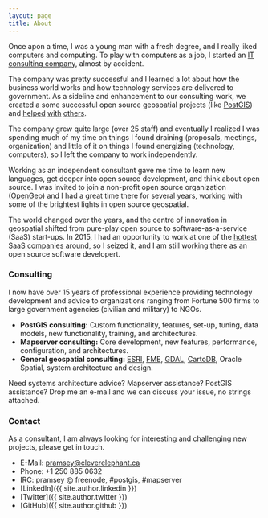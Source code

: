 ```yaml
---
layout: page
title: About
---
```


Once apon a time, I was a young man with a fresh degree, and I really liked computers and computing. To play with computers as a job, I started an [IT consulting company](http://www.refractions.net), almost by accident. 

The company was pretty successful and I learned a lot about how the business world works and how technology services are delivered to government. As a sideline and enhancement to our consulting work, we created a some successful open source geospatial projects (like [PostGIS](http://postgis.net)) and [helped](http://trac.osgeo.org/geos) [with](http://mapserver.org) [others](http://geoserver.org).

The company grew quite large (over 25 staff) and eventually I realized I was spending much of my time on things I found draining (proposals, meetings, organization) and little of it on things I found energizing (technology, computers), so I left the company to work independently.

Working as an independent consultant gave me time to learn new languages, get deeper into open source development, and think about open source. I was invited to join a non-profit open source organization ([OpenGeo](http://boundlessgeo.com/)) and I had a great time there for several years, working with some of the brightest lights in open source geospatial.

The world changed over the years, and the centre of innovation in geospatial shifted from pure-play open source to software-as-a-service (SaaS) start-ups. In 2015, I had an opportunity to work at one of the [hottest SaaS companies around](http://cartodb.com), so I seized it, and I am still working there as an open source software developert.

### Consulting

I now have over 15 years of professional experience providing technology development and advice to organizations ranging from Fortune 500 firms to large government agencies (civilian and military) to NGOs.

* **PostGIS consulting:** Custom functionality, features, set-up, tuning, data models, new functionality, training, and architectures.
* **Mapserver consulting:** Core development, new features, performance, configuration, and architectures.
* **General geospatial consulting:** [ESRI](http://esri.com), [FME](http://safe.com), [GDAL](http://gdal.org), [CartoDB](http://cartodb.com), Oracle Spatial, system architecture and design.

Need systems architecture advice? Mapserver assistance? PostGIS assistance? Drop me an e-mail and we can discuss your issue, no strings attached.

### Contact

As a consultant, I am always looking for interesting and challenging new projects, please get in touch.

* E-Mail: [pramsey@cleverelephant.ca](mailto:pramsey@cleverelephant.ca)
* Phone: +1 250 885 0632
* IRC: pramsey @ freenode, #postgis, #mapserver
* [LinkedIn]({{ site.author.linkedin }})
* [Twitter]({{ site.author.twitter }})
* [GitHub]({{ site.author.github }})